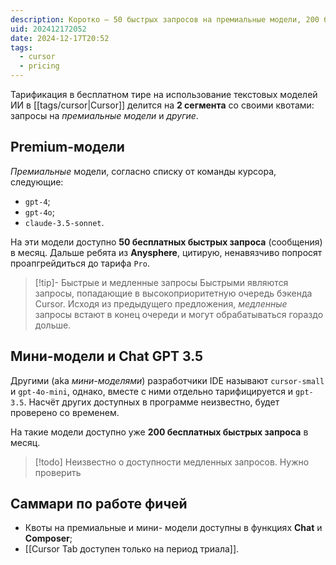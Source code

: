 ```yaml
---
description: Коротко — 50 быстрых запросов на премиальные модели, 200 быстрых запросов на все остальные. Про медленные пока не знаю.
uid: 202412172052
date: 2024-12-17T20:52
tags:
  - cursor
  - pricing
---
```


Тарификация в бесплатном тире на использование текстовых моделей ИИ в [[tags/cursor|Cursor]] делится на **2 сегмента** со своими квотами: запросы на *премиальные модели* и *другие*.

## Premium-модели

*Премиальные* модели, согласно списку от команды курсора, следующие:

- `gpt-4`;
- `gpt-4o`;
- `claude-3.5-sonnet`.

На эти модели доступно **50 бесплатных быстрых запроса** (сообщения) в месяц. Дальше ребята из **Anysphere**, цитирую, ненавязчиво попросят проапгрейдиться до тарифа `Pro`.

> [!tip]- Быстрые и медленные запросы
> Быстрыми являются запросы, попадающие в высокоприоритетную очередь бэкенда Cursor. Исходя из предыдущего предложения, *медленные* запросы встают в конец очереди и могут обрабатываться гораздо дольше.

## Мини-модели и Chat GPT 3.5

Другими (aka *мини-моделями*) разработчики IDE называют `cursor-small` и `gpt-4o-mini`, однако, вместе с ними отдельно тарифицируется и `gpt-3.5`. Насчёт других доступных в программе неизвестно, будет проверено со временем.

На такие модели доступно уже **200 бесплатных быстрых запроса** в месяц.

> [!todo] Неизвестно о доступности медленных запросов. Нужно проверить

## Саммари по работе фичей

- Квоты на премиальные и мини- модели доступны в функциях **Chat** и **Composer**;
- [[Cursor Tab доступен только на период триала]]. 
